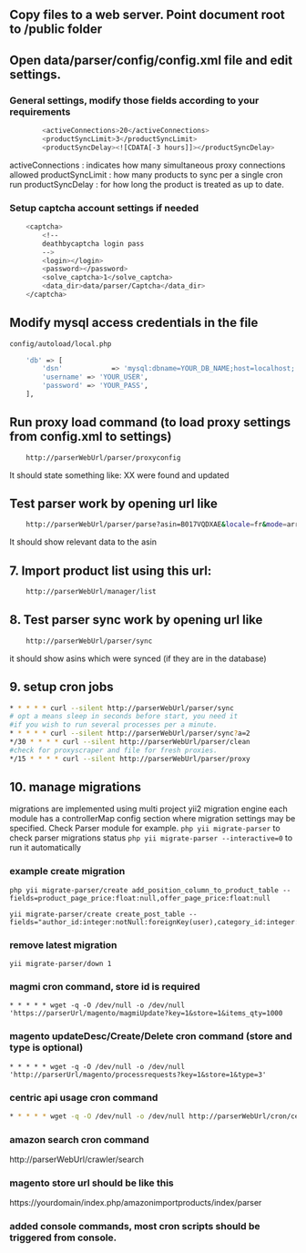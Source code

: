 ## Copy files to a web server. Point document root to /public folder

## Open data/parser/config/config.xml file and edit settings.

### General settings, modify those fields according to your requirements
```bash
        <activeConnections>20</activeConnections>
        <productSyncLimit>3</productSyncLimit>
        <productSyncDelay><![CDATA[-3 hours]]></productSyncDelay>
```
activeConnections : indicates how many simultaneous proxy connections allowed
productSyncLimit : how many products to sync per a single cron run
productSyncDelay : for how long the product is treated as up to date.

### Setup captcha account settings if needed
```bash
    <captcha>
        <!--
        deathbycaptcha login pass
        -->
        <login></login>
        <password></password>
        <solve_captcha>1</solve_captcha>
        <data_dir>data/parser/Captcha</data_dir>
    </captcha>
```

## Modify mysql access credentials in the file
```bash
config/autoload/local.php
```
```bash
    'db' => [
        'dsn'            => 'mysql:dbname=YOUR_DB_NAME;host=localhost;',
        'username' => 'YOUR_USER',
        'password' => 'YOUR_PASS',
    ],
```
## Run proxy load command (to load proxy settings from config.xml to settings)
```bash    
    http://parserWebUrl/parser/proxyconfig
```
It should state something like: XX were found and updated
  
## Test parser work by opening url like
```bash    
    http://parserWebUrl/parser/parse?asin=B017VQDXAE&locale=fr&mode=array
```
It should show relevant data to the asin

## 7. Import product list using this url:
```bash
    http://parserWebUrl/manager/list
```
## 8. Test parser sync work by opening url like
```bash
    http://parserWebUrl/parser/sync
```
it should show asins which were synced (if they are in the database)

## 9. setup cron jobs
```bash
* * * * * curl --silent http://parserWebUrl/parser/sync
# opt a means sleep in seconds before start, you need it 
#if you wish to run several processes per a minute.
* * * * * curl --silent http://parserWebUrl/parser/sync?a=2
*/30 * * * * curl --silent http://parserWebUrl/parser/clean
#check for proxyscraper and file for fresh proxies.
*/15 * * * * curl --silent http://parserWebUrl/parser/proxy
```

## 10. manage migrations

migrations are implemented using multi project yii2 migration engine
each module has a controllerMap config section where migration settings may be specified. Check Parser module for example.
```php yii migrate-parser``` to check parser migrations status
```php yii migrate-parser --interactive=0``` to run it automatically

### example create migration
```
php yii migrate-parser/create add_position_column_to_product_table --fields=product_page_price:float:null,offer_page_price:float:null
```

```
yii migrate-parser/create create_post_table --fields="author_id:integer:notNull:foreignKey(user),category_id:integer:defaultValue(1):foreignKey,title:string,body:text"
```

### remove latest migration
```yii migrate-parser/down 1```


### magmi cron command, store id is required
```shell
* * * * * wget -q -O /dev/null -o /dev/null   'https://parserUrl/magento/magmiUpdate?key=1&store=1&items_qty=1000
```

### magento updateDesc/Create/Delete cron command (store and type is optional)
```shell
* * * * * wget -q -O /dev/null -o /dev/null   'http://parserUrl/magento/processrequests?key=1&store=1&type=3'
```

### centric api usage cron command
```bash
* * * * * wget -q -O /dev/null -o /dev/null http://parserWebUrl/cron/centric
```
### amazon search cron command
http://parserWebUrl/crawler/search

### magento store url should be like this 
https://yourdomain/index.php/amazonimportproducts/index/parser


### added console commands, most cron scripts should be triggered from console.

